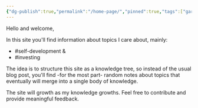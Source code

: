 ```yaml
---
{"dg-publish":true,"permalink":"/home-page/","pinned":true,"tags":["gardenEntry"],"updated":"2025-05-15T11:28:19.061+02:00"}
---
```


Hello and welcome,

In this site you'll find information about topics I care about, mainly:

- #self-development &
- #investing

The idea is to structure this site as a knowledge tree, so instead of the usual blog post, you'll find -for the most part- random notes about topics that eventually will merge into a single body of knowledge. 

The site will growth as my knowledge growths. Feel free to contribute and provide meaningful feedback. 